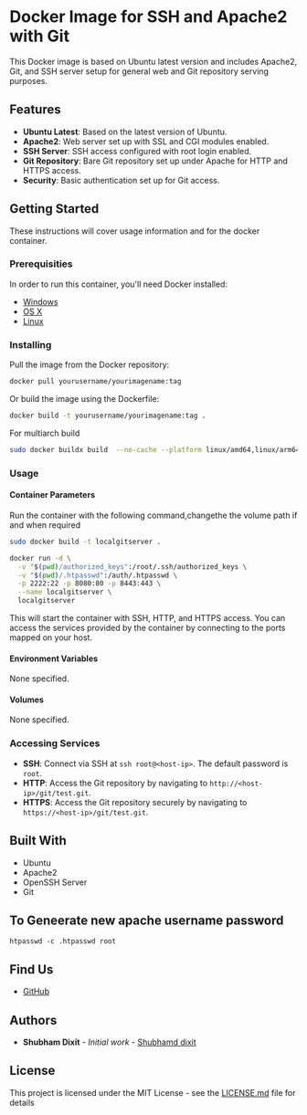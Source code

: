 # Docker Image for SSH and Apache2 with Git

This Docker image is based on Ubuntu latest version and includes Apache2, Git, and SSH server setup for general web and Git repository serving purposes.

## Features

- **Ubuntu Latest**: Based on the latest version of Ubuntu.
- **Apache2**: Web server set up with SSL and CGI modules enabled.
- **SSH Server**: SSH access configured with root login enabled.
- **Git Repository**: Bare Git repository set up under Apache for HTTP and HTTPS access.
- **Security**: Basic authentication set up for Git access.

## Getting Started

These instructions will cover usage information and for the docker container.

### Prerequisities

In order to run this container, you'll need Docker installed:

- [Windows](https://docs.docker.com/windows/started)
- [OS X](https://docs.docker.com/mac/started/)
- [Linux](https://docs.docker.com/linux/started/)

### Installing

Pull the image from the Docker repository:

```bash
docker pull yourusername/yourimagename:tag
```

Or build the image using the Dockerfile:

```bash
docker build -t yourusername/yourimagename:tag .
```

For multiarch build

```bash
sudo docker buildx build  --no-cache --platform linux/amd64,linux/arm64 -t shubhamdixit863/gitserverapache:latest --push .

```

### Usage

#### Container Parameters

Run the container with the following command,changethe the volume path if and when required

```bash
sudo docker build -t localgitserver .

docker run -d \
  -v "$(pwd)/authorized_keys":/root/.ssh/authorized_keys \
  -v "$(pwd)/.htpasswd":/auth/.htpasswd \
  -p 2222:22 -p 8080:80 -p 8443:443 \
  --name localgitserver \
  localgitserver
```

This will start the container with SSH, HTTP, and HTTPS access. You can access the services provided by the container by connecting to the ports mapped on your host.

#### Environment Variables

None specified.

#### Volumes

None specified.

### Accessing Services

- **SSH**: Connect via SSH at `ssh root@<host-ip>`. The default password is `root`.
- **HTTP**: Access the Git repository by navigating to `http://<host-ip>/git/test.git`.
- **HTTPS**: Access the Git repository securely by navigating to `https://<host-ip>/git/test.git`.

## Built With

- Ubuntu
- Apache2
- OpenSSH Server
- Git

## To Geneerate new apache username password

`htpasswd -c .htpasswd root`

## Find Us

- [GitHub](https://github.com/shubhamdixit863)

## Authors

- **Shubham Dixit** - _Initial work_ - [Shubhamd dixit](https://github.com/shubhamdixit863)

## License

This project is licensed under the MIT License - see the [LICENSE.md](LICENSE.md) file for details

